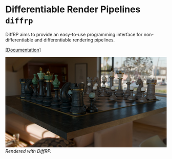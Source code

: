 # Differentiable Render Pipelines `diffrp`

DiffRP aims to provide an easy-to-use programming interface for non-differentiable and differentiable rendering pipelines.

[[Documentation]](https://diffrp.rtfd.io)

![Teaser](docs/source/assets/game-1024spp-denoised.jpg)
*Rendered with DiffRP.*
